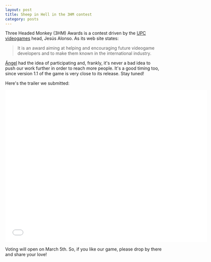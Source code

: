 ```yaml
---
layout: post
title: Sheep in Hell in the 3HM contest
category: posts
---
```


Three Headed Monkey (3HM) Awards is a contest driven by the [UPC videogames](http://upcvideogames.com) head, Jesús Alonso. As its web site states:

> It is an award aiming at helping and encouraging future videogame developers and to make them known in the international industry.

[Ángel](http://rtypex.com) had the idea of participating and, frankly, it's never a bad idea to push our work further in order to reach more people. It's a good timing too, since version 1.1 of the game is very close to its release. Stay tuned!

Here's the trailer we submitted:

<iframe width="650" height="488" src="//www.youtube-nocookie.com/embed/kSNr3nP3Iy8?rel=0" frameborder="0" allowfullscreen></iframe>

Voting will open on March 5th. So, if you like our game, please drop by there and share your love!

